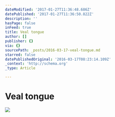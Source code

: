 ```yaml
---
dateModified: '2017-01-27T11:36:48.686Z'
datePublished: '2017-01-27T11:36:50.822Z'
description: ''
hasPage: false
inFeed: true
title: Veal tongue
author: []
publisher: {}
via: {}
sourcePath: _posts/2016-03-17-veal-tongue.md
starred: false
datePublishedOriginal: '2016-03-17T08:23:14.109Z'
_context: 'http://schema.org'
_type: Article

---
```

# Veal tongue
![](https://the-grid-user-content.s3-us-west-2.amazonaws.com/5c080b0b-f4eb-4ef0-83cd-67a681b7daa4.jpg)